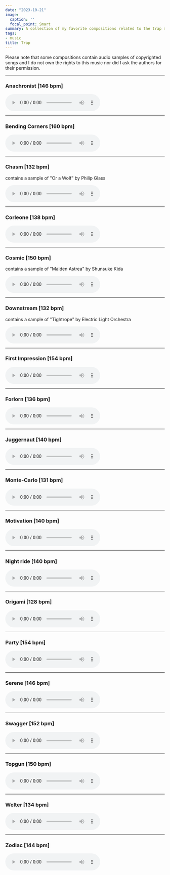 ```yaml
---
date: "2023-10-21"
image:
  caption: ''
  focal_point: Smart
summary: A collection of my favorite compositions related to the trap music genre.
tags:
- music
title: Trap
---
```


<script>
document.addEventListener('play', function(e) {
    var audios = document.getElementsByTagName('audio');

    for (var i = 0, len = audios.length; i < len; i++) {
        if (audios[i] != e.target) {
            audios[i].pause();
        }
    }
}, true);
</script>

Please note that some compositions contain audio samples of copyrighted songs and I do not own the rights to this music nor did I ask the authors for their permission.

<hr>

### Anachronist [146 bpm]

<audio controls>
  <source
    src="/media/trap/Anachronist [146 bpm].mp3"
    type="audio/mp3">
  </source>
</audio>

<hr>

### Bending Corners [160 bpm]

<audio controls>
  <source
    src="/media/trap/Bending Corners [160 bpm].mp3"
    type="audio/mp3">
  </source>
</audio>

<hr>

### Chasm [132 bpm]
contains a sample of "Or a Wolf" by Philip Glass

<audio controls>
  <source
    src="/media/trap/Chasm [132 bpm].mp3"
    type="audio/mp3">
  </source>
</audio>

<hr>

### Corleone [138 bpm]

<audio controls>
  <source
    src="/media/trap/Corleone [138 bpm].mp3"
    type="audio/mp3">
  </source>
</audio>

<hr>

### Cosmic [150 bpm]
contains a sample of "Maiden Astrea" by Shunsuke Kida 

<audio controls>
  <source
    src="/media/trap/Cosmic [150 bpm].mp3"
    type="audio/mp3">
  </source>
</audio>

<hr>

### Downstream [132 bpm]
contains a sample of "Tightrope" by Electric Light Orchestra

<audio controls>
  <source
    src="/media/trap/Downstream [132 bpm].mp3"
    type="audio/mp3">
  </source>
</audio>

<hr>

### First Impression [154 bpm]

<audio controls>
  <source
    src="/media/trap/First Impression [154 bpm].mp3"
    type="audio/mp3">
  </source>
</audio>

<hr>

### Forlorn [136 bpm]

<audio controls>
  <source
    src="/media/trap/Forlorn [136 bpm].mp3"
    type="audio/mp3">
  </source>
</audio>

<hr>

### Juggernaut [140 bpm]

<audio controls>
  <source
    src="/media/trap/Juggernaut [140 bpm].mp3"
    type="audio/mp3">
  </source>
</audio>

<hr>

### Monte-Carlo [131 bpm]

<audio controls>
  <source
    src="/media/trap/Monte-Carlo [131 bpm].mp3"
    type="audio/mp3">
  </source>
</audio>

<hr>

### Motivation [140 bpm]

<audio controls>
  <source
    src="/media/trap/Motivation [140 bpm].mp3"
    type="audio/mp3">
  </source>
</audio>

<hr>

### Night ride [140 bpm]

<audio controls>
  <source
    src="/media/trap/Night ride [140 bpm].mp3"
    type="audio/mp3">
  </source>
</audio>

<hr>

### Origami [128 bpm]

<audio controls>
  <source
    src="/media/trap/Origami [128 bpm].mp3"
    type="audio/mp3">
  </source>
</audio>

<hr>

### Party [154 bpm]

<audio controls>
  <source
    src="/media/trap/Party [154 bpm].mp3"
    type="audio/mp3">
  </source>
</audio>

<hr>

### Serene [146 bpm]

<audio controls>
  <source
    src="/media/trap/Serene [146 bpm].mp3"
    type="audio/mp3">
  </source>
</audio>

<hr>

### Swagger [152 bpm]

<audio controls>
  <source
    src="/media/trap/Swagger [152 bpm].mp3"
    type="audio/mp3">
  </source>
</audio>

<hr>

### Topgun [150 bpm]

<audio controls>
  <source
    src="/media/trap/Topgun [150 bpm].mp3"
    type="audio/mp3">
  </source>
</audio>

<hr>

### Welter [134 bpm]

<audio controls>
  <source
    src="/media/trap/Welter [134 bpm].mp3"
    type="audio/mp3">
  </source>
</audio>

<hr>

### Zodiac [144 bpm]

<audio controls>
  <source
    src="/media/trap/Zodiac [144 bpm].mp3"
    type="audio/mp3">
  </source>
</audio>

